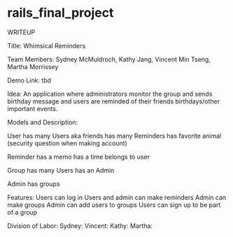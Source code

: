 # rails_final_project

WRITEUP 

Title: Whimsical Reminders 

Team Members: Sydney McMuldroch, Kathy Jang, Vincent Min Tseng, Martha Morrissey

Demo Link: tbd

Idea: An application where administrators monitor the group and sends birthday message and users are reminded of their friends birthdays/other important events. 

Models and Description:

User
	has many Users aka friends
	has many Reminders
	has favorite animal (security question when making account)
	
Reminder 
	has a memo
	has a time
	belongs to user 
	
Group 
	has many Users
	has an Admin 
	
Admin 
  has groups 
  
Features:
	Users can log in 
	Users and admin can make reminders
	Admin can make groups
	Admin can add users to groups
	Users can sign up to be part of a group

Division of Labor:
	Sydney: 
	Vincent: 
	Kathy: 
	Martha: 

